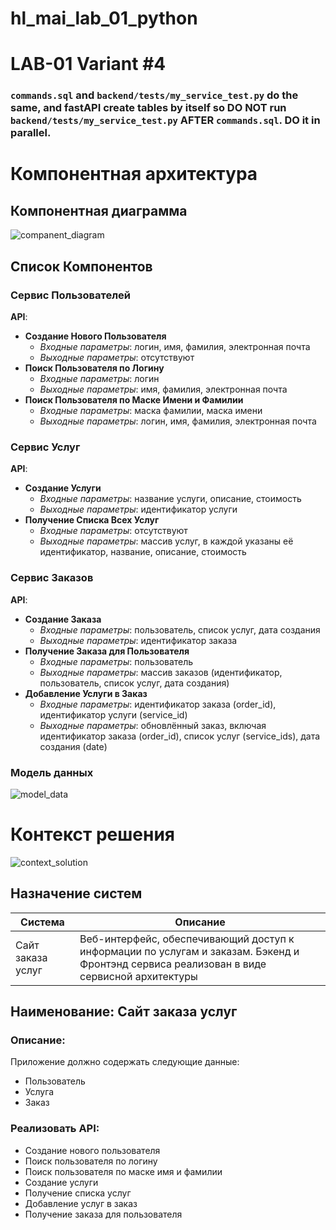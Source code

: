 # hl_mai_lab_01_python
# LAB-01 Variant #4


### ```commands.sql``` and ```backend/tests/my_service_test.py``` do the same, and fastAPI create tables by itself so DO NOT run ```backend/tests/my_service_test.py``` AFTER ```commands.sql```. DO it in parallel.

# Компонентная архитектура
## Компонентная диаграмма


![companent_diagram](http://www.plantuml.com/plantuml/proxy?cache=no&src=https://raw.githubusercontent.com/KoryakovDmitry/hl_mai_lab_01_python/main/umls/companent_diagram.iuml)

## Список Компонентов

### Сервис Пользователей
**API**:
- **Создание Нового Пользователя**
  - _Входные параметры_: логин, имя, фамилия, электронная почта
  - _Выходные параметры_: отсутствуют
- **Поиск Пользователя по Логину**
  - _Входные параметры_: логин
  - _Выходные параметры_: имя, фамилия, электронная почта
- **Поиск Пользователя по Маске Имени и Фамилии**
  - _Входные параметры_: маска фамилии, маска имени
  - _Выходные параметры_: логин, имя, фамилия, электронная почта

### Сервис Услуг
**API**:
- **Создание Услуги**
  - _Входные параметры_: название услуги, описание, стоимость
  - _Выходные параметры_: идентификатор услуги
- **Получение Списка Всех Услуг**
  - _Входные параметры_: отсутствуют
  - _Выходные параметры_: массив услуг, в каждой указаны её идентификатор, название, описание, стоимость

### Сервис Заказов
**API**:
- **Создание Заказа**
  - _Входные параметры_: пользователь, список услуг, дата создания
  - _Выходные параметры_: идентификатор заказа
- **Получение Заказа для Пользователя**
  - _Входные параметры_: пользователь
  - _Выходные параметры_: массив заказов (идентификатор, пользователь, список услуг, дата создания)
- **Добавление Услуги в Заказ**
  - _Входные параметры_: идентификатор заказа (order_id), идентификатор услуги (service_id)
  - _Выходные параметры_: обновлённый заказ, включая идентификатор заказа (order_id), список услуг (service_ids), дата создания (date)


### Модель данных
![model_data](http://www.plantuml.com/plantuml/proxy?cache=no&src=https://raw.githubusercontent.com/KoryakovDmitry/hl_mai_lab_01_python/main/umls/model_data.iuml)


# Контекст решения
![context_solution](http://www.plantuml.com/plantuml/proxy?cache=no&src=https://raw.githubusercontent.com/KoryakovDmitry/hl_mai_lab_01_python/main/umls/context_solution.iuml)

## Назначение систем
|Система| Описание                                                                                                                                       |
|-------|------------------------------------------------------------------------------------------------------------------------------------------------|
| Сайт заказа услуг | Веб-интерфейс, обеспечивающий доступ к информации по услугам и заказам. Бэкенд и Фронтэнд сервиса реализован в виде сервисной архитектуры |


## Наименование: Сайт заказа услуг

### Описание:
Приложение должно содержать следующие данные:
- Пользователь
- Услуга
- Заказ
  
### Реализовать API:
- Создание нового пользователя
- Поиск пользователя по логину
- Поиск пользователя по маске имя и фамилии
- Создание услуги
- Получение списка услуг
- Добавление услуг в заказ
- Получение заказа для пользователя
